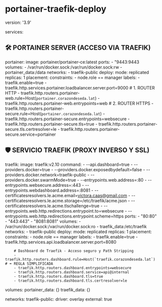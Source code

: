 # portainer-traefik-deploy

version: '3.9'

services:
  ## 🛠️ PORTAINER SERVER (ACCESO VIA TRAEFIK)
  portainer:
    image: portainer/portainer-ce:latest
    ports:
      - "9443:9443  
    volumes:
      - /var/run/docker.sock:/var/run/docker.sock:rw 
      - portainer_data:/data
    networks:
      - traefik-public
    deploy:
      mode: replicated
      replicas: 1
      placement:
        constraints:
          - node.role == manager
      labels:
        - traefik.enable=true
        - traefik.http.services.portainer.loadbalancer.server.port=9000 
        # 1. ROUTER HTTP
        - traefik.http.routers.portainer-web.rule=Host(`portainer.corazondeseda.lat`)
        - traefik.http.routers.portainer-web.entrypoints=web
        # 2. ROUTER HTTPS
        - traefik.http.routers.portainer-secure.rule=Host(`portainer.corazondeseda.lat`)
        - traefik.http.routers.portainer-secure.entrypoints=websecure
        - traefik.http.routers.portainer-secure.tls=true
        - traefik.http.routers.portainer-secure.tls.certresolver=le
        - traefik.http.routers.portainer-secure.service=portainer

  ## 🛡️ SERVICIO TRAEFIK (PROXY INVERSO Y SSL)
  traefik:
    image: traefik:v2.10
    command:
      - --api.dashboard=true
      - --providers.docker=true
      - --providers.docker.exposedbydefault=false
      - --providers.docker.network=traefik-public
      - --providers.docker.swarmMode=true
      - --entrypoints.web.address=:80
      - --entrypoints.websecure.address=:443
      - --entrypoints.webdashboard.address=:8081
      - --certificatesresolvers.le.acme.email=victora.caas@gmail.com
      - --certificatesresolvers.le.acme.storage=/etc/traefik/acme.json
      - --certificatesresolvers.le.acme.tlschallenge=true
      - --entrypoints.web.http.redirections.entrypoint.to=websecure
      - --entrypoints.web.http.redirections.entrypoint.scheme=https
    ports:
      - "80:80" 
      - "443:443" 
      - "8081:8081"
    volumes:
      - /var/run/docker.sock:/var/run/docker.sock:ro
      - traefik_data:/etc/traefik 
    networks:
      - traefik-public
    deploy:
      mode: replicated
      replicas: 1
      placement:
        constraints:
          - node.role == manager
      labels:
        - traefik.enable=true 
        - traefik.http.services.api.loadbalancer.server.port=8080 
        
        # Dashboard de Traefik - Acceso seguro y Path Stripping
        - traefik.http.routers.dashboard.rule=Host(`traefik.corazondeseda.lat`) # ⬅️ REGLA SIMPLIFICADA
        - traefik.http.routers.dashboard.entrypoints=websecure
        - traefik.http.routers.dashboard.service=api@internal
        - traefik.http.routers.dashboard.tls=true
        - traefik.http.routers.dashboard.tls.certresolver=le

volumes:
  portainer_data: {}
  traefik_data: {} 

networks:
  traefik-public:
    driver: overlay
    external: true